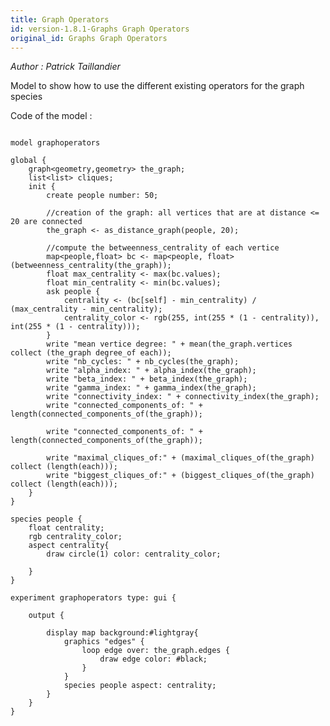 ```yaml
---
title: Graph Operators
id: version-1.8.1-Graphs Graph Operators
original_id: Graphs Graph Operators
---
```


[//]: # (keyword|operator_as_distance_graph)
[//]: # (keyword|operator_betweenness_centrality)
[//]: # (keyword|operator_degree_of)
[//]: # (keyword|operator_nb_cycles)
[//]: # (keyword|operator_alpha_index)
[//]: # (keyword|operator_beta_index)
[//]: # (keyword|operator_gamma_index)
[//]: # (keyword|operator_connectivity_index)
[//]: # (keyword|operator_connected_components_of)
[//]: # (keyword|operator_maximal_cliques_of)
[//]: # (keyword|operator_biggest_cliques_of)
[//]: # (keyword|constant_#lightgray)
[//]: # (keyword|concept_graph)


_Author : Patrick Taillandier_

Model to show how to use the different existing operators for the graph species


Code of the model : 

```

model graphoperators

global {
	graph<geometry,geometry> the_graph;
	list<list> cliques;
	init {
		create people number: 50;
		
		//creation of the graph: all vertices that are at distance <= 20 are connected
		the_graph <- as_distance_graph(people, 20);
		
		//compute the betweenness_centrality of each vertice
		map<people,float> bc <- map<people, float>(betweenness_centrality(the_graph));
		float max_centrality <- max(bc.values);
		float min_centrality <- min(bc.values);
		ask people {
			centrality <- (bc[self] - min_centrality) / (max_centrality - min_centrality);
			centrality_color <- rgb(255, int(255 * (1 - centrality)), int(255 * (1 - centrality)));
		}
		write "mean vertice degree: " + mean(the_graph.vertices collect (the_graph degree_of each));
		write "nb_cycles: " + nb_cycles(the_graph);
		write "alpha_index: " + alpha_index(the_graph);
		write "beta_index: " + beta_index(the_graph);
		write "gamma_index: " + gamma_index(the_graph);
		write "connectivity_index: " + connectivity_index(the_graph);
		write "connected_components_of: " + length(connected_components_of(the_graph));
		
		write "connected_components_of: " + length(connected_components_of(the_graph));
		
		write "maximal_cliques_of:" + (maximal_cliques_of(the_graph) collect (length(each)));
		write "biggest_cliques_of:" + (biggest_cliques_of(the_graph) collect (length(each)));
	}
}

species people {
	float centrality;
	rgb centrality_color;
	aspect centrality{
		draw circle(1) color: centrality_color;
		
	}
}

experiment graphoperators type: gui {
	
	output {
		
		display map background:#lightgray{
			graphics "edges" {
				loop edge over: the_graph.edges {
					draw edge color: #black;
				}
 			}
 			species people aspect: centrality;
		}
	}
}
```
